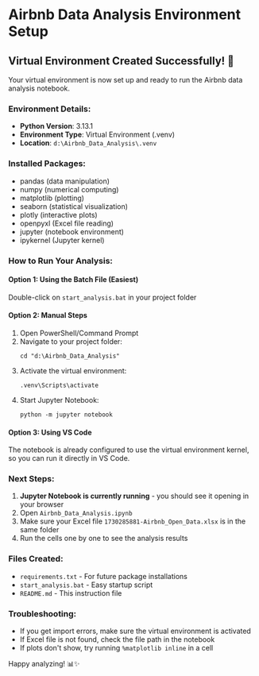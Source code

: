 # Airbnb Data Analysis Environment Setup

## Virtual Environment Created Successfully! 🎉

Your virtual environment is now set up and ready to run the Airbnb data analysis notebook.

### Environment Details:
- **Python Version**: 3.13.1
- **Environment Type**: Virtual Environment (.venv)
- **Location**: `d:\Airbnb_Data_Analysis\.venv`

### Installed Packages:
- pandas (data manipulation)
- numpy (numerical computing)
- matplotlib (plotting)
- seaborn (statistical visualization)
- plotly (interactive plots)
- openpyxl (Excel file reading)
- jupyter (notebook environment)
- ipykernel (Jupyter kernel)

### How to Run Your Analysis:

#### Option 1: Using the Batch File (Easiest)
Double-click on `start_analysis.bat` in your project folder

#### Option 2: Manual Steps
1. Open PowerShell/Command Prompt
2. Navigate to your project folder:
   ```
   cd "d:\Airbnb_Data_Analysis"
   ```
3. Activate the virtual environment:
   ```
   .venv\Scripts\activate
   ```
4. Start Jupyter Notebook:
   ```
   python -m jupyter notebook
   ```

#### Option 3: Using VS Code
The notebook is already configured to use the virtual environment kernel, so you can run it directly in VS Code.

### Next Steps:
1. **Jupyter Notebook is currently running** - you should see it opening in your browser
2. Open `Airbnb_Data_Analysis.ipynb` 
3. Make sure your Excel file `1730285881-Airbnb_Open_Data.xlsx` is in the same folder
4. Run the cells one by one to see the analysis results

### Files Created:
- `requirements.txt` - For future package installations
- `start_analysis.bat` - Easy startup script
- `README.md` - This instruction file

### Troubleshooting:
- If you get import errors, make sure the virtual environment is activated
- If Excel file is not found, check the file path in the notebook
- If plots don't show, try running `%matplotlib inline` in a cell

Happy analyzing! 📊✨